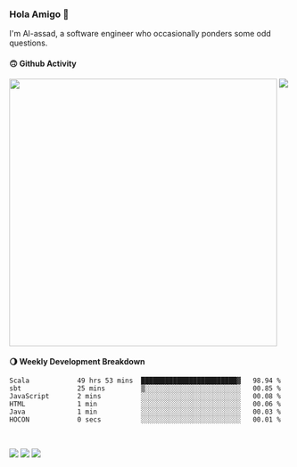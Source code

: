 ### Hola Amigo 🤣   

I'm Al-assad, a software engineer who occasionally ponders some odd questions.  
 
#### 🙃 Github Activity 
<div>
  <img src="https://github-readme-stats.vercel.app/api?username=al-assad&show_icons=true" align="top" style="display: inline-block;" width="480"/>
  <img src="https://github-readme-stats.vercel.app/api/top-langs/?username=al-assad&hide=css,html&langs_count=8&layout=compact" align="top" style="display: inline-block;"/>
</div>

#### 🌖 Weekly Development Breakdown
<!--START_SECTION:waka-->

```text
Scala            49 hrs 53 mins  ████████████████████████▓   98.94 %
sbt              25 mins         ▒░░░░░░░░░░░░░░░░░░░░░░░░   00.85 %
JavaScript       2 mins          ░░░░░░░░░░░░░░░░░░░░░░░░░   00.08 %
HTML             1 min           ░░░░░░░░░░░░░░░░░░░░░░░░░   00.06 %
Java             1 min           ░░░░░░░░░░░░░░░░░░░░░░░░░   00.03 %
HOCON            0 secs          ░░░░░░░░░░░░░░░░░░░░░░░░░   00.01 %
```

<!--END_SECTION:waka-->

<br>

<a href="https://twitter.com/Alassad_dev"><img src="https://img.shields.io/badge/Twitter-@Alassad__dev-blue?style=flat&logo=twitter" /></a>
<a href="https://t.me/alassad_dev"><img src="https://img.shields.io/badge/Telegram-@alassad__dev-orange?style=flat&logo=telegram" /></a>
<a href="https://al-assad.github.io"><img src="https://img.shields.io/badge/Blogs-Linying_Assad's_Blog-yellow?style=flat&logo=github" /></a>

